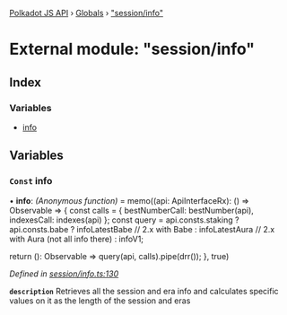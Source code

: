 [Polkadot JS API](../README.md) › [Globals](../globals.md) › ["session/info"](_session_info_.md)

# External module: "session/info"

## Index

### Variables

* [info](_session_info_.md#const-info)

## Variables

### `Const` info

• **info**: *(Anonymous function)* =  memo((api: ApiInterfaceRx): () => Observable<DerivedSessionInfo> => {
  const calls = {
    bestNumberCall: bestNumber(api),
    indexesCall: indexes(api)
  };
  const query = api.consts.staking
    ? api.consts.babe
      ? infoLatestBabe // 2.x with Babe
      : infoLatestAura // 2.x with Aura (not all info there)
    : infoV1;

  return (): Observable<DerivedSessionInfo> =>
    query(api, calls).pipe(drr());
}, true)

*Defined in [session/info.ts:130](https://github.com/polkadot-js/api/blob/2371d6a29c/packages/api-derive/src/session/info.ts#L130)*

**`description`** Retrieves all the session and era info and calculates specific values on it as the length of the session and eras
